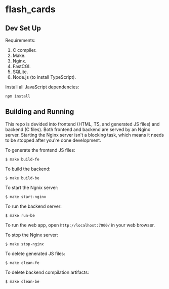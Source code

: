 # flash_cards

## Dev Set Up

Requirements:

1. C compiler.
1. Make.
1. Nginx.
1. FastCGI.
1. SQLite.
1. Node.js (to install TypeScript).

Install all JavaScript dependencies:

```
npm install
```

## Building and Running

This repo is devided into frontend (HTML, TS, and generated JS files) and backend (C files). Both frontend and backend are served by an Nginx server. Starting the Nginx server isn't a blocking task, which means it needs to be stopped after you're done development.

To generate the frontend JS files:

```
$ make build-fe
```

To build the backend:

```
$ make build-be
```

To start the Ngnix server:

```
$ make start-nginx
```

To run the backend server:

```
$ make run-be
```

To run the web app, open `http://localhost:7000/` in your web browser.

To stop the Nginx server:

```
$ make stop-nginx
```

To delete generated JS files:

```
$ make clean-fe
```

To delete backend compilation artifacts:

```
$ make clean-be
```
